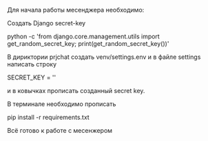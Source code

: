 Для начала работы месенджера необходимо:

Создать Django secret-key

python -c 'from django.core.management.utils import get_random_secret_key; print(get_random_secret_key())'

В дириктории prjchat создать venv/settings.env и в файле settings написать строку 

SECRET_KEY = ''

и в ковычках прописать созданный secret key.

В терминале необходимо прописать

pip install -r requirements.txt

Всё готово к работе с месенжером
